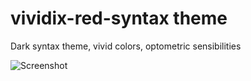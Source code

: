 # vividix-red-syntax theme

Dark syntax theme, vivid colors, optometric sensibilities

![Screenshot](https://github.com/galactix/vidivix-red-syntax/raw/master/ScreenShot.png)
